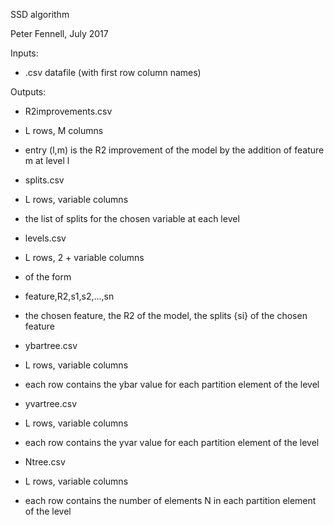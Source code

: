 SSD algorithm

Peter Fennell, July 2017


Inputs: 
- .csv datafile (with first row column names) 

Outputs: 
- R2improvements.csv
- L rows, M columns 
- entry (l,m) is the R2 improvement of the model by the addition of feature m at level l

- splits.csv
- L rows, variable columns
- the list of splits for the chosen variable at each level

- levels.csv
- L rows, 2 + variable columns
- of the form
- feature,R2,s1,s2,...,sn
- the chosen feature, the R2 of the model, the splits {si} of the chosen feature

- ybartree.csv
- L rows, variable columns
- each row contains the ybar value for each partition element of the level 


- yvartree.csv
- L rows, variable columns
- each row contains the yvar value for each partition element of the level 


- Ntree.csv
- L rows, variable columns
- each row contains the number of elements N in each partition element of the level 




